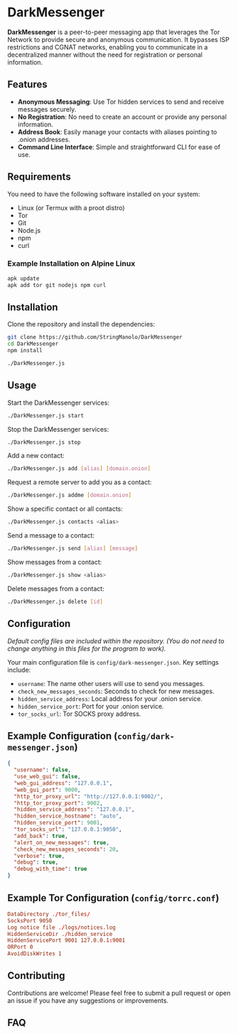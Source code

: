 # DarkMessenger

**DarkMessenger** is a peer-to-peer messaging app that leverages the Tor Network to provide secure and anonymous communication. It bypasses ISP restrictions and CGNAT networks, enabling you to communicate in a decentralized manner without the need for registration or personal information.

## Features

- **Anonymous Messaging**: Use Tor hidden services to send and receive messages securely.
- **No Registration**: No need to create an account or provide any personal information.
- **Address Book**: Easily manage your contacts with aliases pointing to .onion addresses.
- **Command Line Interface**: Simple and straightforward CLI for ease of use.

## Requirements

You need to have the following software installed on your system:

- Linux (or Termux with a proot distro)
- Tor
- Git
- Node.js
- npm
- curl

### Example Installation on Alpine Linux

```bash
apk update
apk add tor git nodejs npm curl
```

## Installation

Clone the repository and install the dependencies:

```bash
git clone https://github.com/StringManolo/DarkMessenger
cd DarkMessenger
npm install

./DarkMessenger.js
```

## Usage

Start the DarkMessenger services:

```bash
./DarkMessenger.js start
```

Stop the DarkMessenger services:

```bash
./DarkMessenger.js stop
```

Add a new contact:

```bash
./DarkMessenger.js add [alias] [domain.onion]
```

Request a remote server to add you as a contact:

```bash
./DarkMessenger.js addme [domain.onion]
```

Show a specific contact or all contacts:

```bash
./DarkMessenger.js contacts <alias>
```

Send a message to a contact:

```bash
./DarkMessenger.js send [alias] [message]
```

Show messages from a contact:

```bash
./DarkMessenger.js show <alias>
```

Delete messages from a contact:

```bash
./DarkMessenger.js delete [id]
```

## Configuration

*Default config files are included within the repository. (You do not need to change anything in this files for the program to work).*

Your main configuration file is `config/dark-messenger.json`. Key settings include:

- `username`: The name other users will use to send you messages.
- `check_new_messages_seconds`: Seconds to check for new messages. 
- `hidden_service_address`: Local address for your .onion service.
- `hidden_service_port`: Port for your .onion service.
- `tor_socks_url`: Tor SOCKS proxy address.

## Example Configuration (`config/dark-messenger.json`)

```json
{
  "username": false,
  "use_web_gui": false,
  "web_gui_address": "127.0.0.1",
  "web_gui_port": 9000,
  "http_tor_proxy_url": "http://127.0.0.1:9002/",
  "http_tor_proxy_port": 9002,
  "hidden_service_address": "127.0.0.1",
  "hidden_service_hostname": "auto",
  "hidden_service_port": 9001,
  "tor_socks_url": "127.0.0.1:9050",
  "add_back": true,
  "alert_on_new_messages": true,
  "check_new_messages_seconds": 20,
  "verbose": true,
  "debug": true,
  "debug_with_time": true
}
```

## Example Tor Configuration (`config/torrc.conf`)

```conf
DataDirectory ./tor_files/
SocksPort 9050
Log notice file ./logs/notices.log
HiddenServiceDir ./hidden_service
HiddenServicePort 9001 127.0.0.1:9001
ORPort 0
AvoidDiskWrites 1
```

## Contributing

Contributions are welcome! Please feel free to submit a pull request or open an issue if you have any suggestions or improvements.

## FAQ
